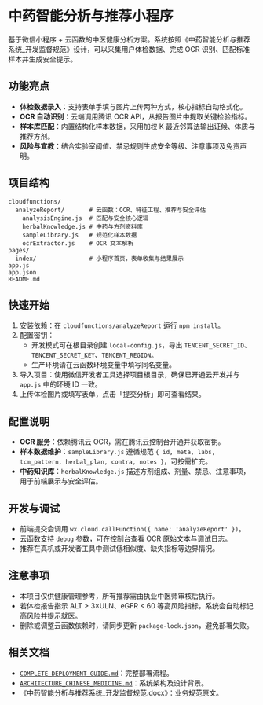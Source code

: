 ﻿# 中药智能分析与推荐小程序

基于微信小程序 + 云函数的中医健康分析方案。系统按照《中药智能分析与推荐系统_开发监督规范》设计，可以采集用户体检数据、完成 OCR 识别、匹配标准样本并生成安全提示。

## 功能亮点
- **体检数据录入**：支持表单手填与图片上传两种方式，核心指标自动格式化。
- **OCR 自动识别**：云端调用腾讯 OCR API，从报告图片中提取关键检验指标。
- **样本库匹配**：内置结构化样本数据，采用加权 K 最近邻算法输出证候、体质与推荐方剂。
- **风险与宣教**：结合实验室阈值、禁忌规则生成安全等级、注意事项及免责声明。

## 项目结构
```
cloudfunctions/
  analyzeReport/       # 云函数：OCR、特征工程、推荐与安全评估
    analysisEngine.js  # 匹配与安全核心逻辑
    herbalKnowledge.js # 中药与方剂资料库
    sampleLibrary.js   # 规范化样本数据
    ocrExtractor.js    # OCR 文本解析
pages/
  index/               # 小程序首页，表单收集与结果展示
app.js
app.json
README.md
```

## 快速开始
1. 安装依赖：在 `cloudfunctions/analyzeReport` 运行 `npm install`。
2. 配置密钥：
   - 开发模式可在根目录创建 `local-config.js`，导出 `TENCENT_SECRET_ID`、`TENCENT_SECRET_KEY`、`TENCENT_REGION`。
   - 生产环境请在云函数环境变量中填写同名变量。
3. 导入项目：使用微信开发者工具选择项目根目录，确保已开通云开发并与 `app.js` 中的环境 ID 一致。
4. 上传体检图片或填写表单，点击「提交分析」即可查看结果。

## 配置说明
- **OCR 服务**：依赖腾讯云 OCR，需在腾讯云控制台开通并获取密钥。
- **样本数据维护**：`sampleLibrary.js` 遵循规范 `{ id, meta, labs, tcm_pattern, herbal_plan, contra, notes }`，可按需扩充。
- **中药知识库**：`herbalKnowledge.js` 描述方剂组成、剂量、禁忌、注意事项，用于前端展示与安全评估。

## 开发与调试
- 前端提交会调用 `wx.cloud.callFunction({ name: 'analyzeReport' })`。
- 云函数支持 `debug` 参数，可在控制台查看 OCR 原始文本与调试日志。
- 推荐在真机或开发者工具中测试低相似度、缺失指标等边界情况。

## 注意事项
- 本项目仅供健康管理参考，所有推荐需由执业中医师审核后执行。
- 若体检报告指示 ALT > 3×ULN、eGFR < 60 等高风险指标，系统会自动标记高风险并提示就医。
- 删除或调整云函数依赖时，请同步更新 `package-lock.json`，避免部署失败。

## 相关文档
- [`COMPLETE_DEPLOYMENT_GUIDE.md`](./COMPLETE_DEPLOYMENT_GUIDE.md)：完整部署流程。
- [`ARCHITECTURE_CHINESE_MEDICINE.md`](./ARCHITECTURE_CHINESE_MEDICINE.md)：系统架构及设计背景。
- 《中药智能分析与推荐系统_开发监督规范.docx》：业务规范原文。


